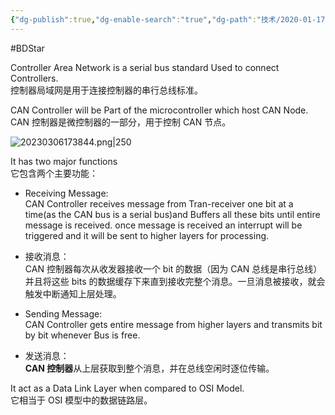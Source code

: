 ```yaml
---
{"dg-publish":true,"dg-enable-search":"true","dg-path":"技术/2020-01-17 CAN 控制器的作用.md","permalink":"/技术/2020-01-17 CAN 控制器的作用/","dgEnableSearch":"true","dgPassFrontmatter":true,"created":"2023-02-09T17:26:33.000+08:00","updated":"2023-11-14T13:33:29.000+08:00"}
---
```


#BDStar 

Controller Area Network is a serial bus standard Used to connect Controllers.  
控制器局域网是用于连接控制器的串行总线标准。

CAN Controller will be Part of the microcontroller which host CAN Node.  
CAN 控制器是微控制器的一部分，用于控制 CAN 节点。

![20230306173844.png|250](/img/user/0.Asset/resource/20230306173844.png)

It has two major functions  
它包含两个主要功能：

- Receiving Message:  
CAN Controller receives message from Tran-receiver one bit at a time(as the CAN bus is a serial bus)and Buffers all these bits until entire message is received. once message is received an interrupt will be triggered and it will be sent to higher layers for processing.

- 接收消息：  
CAN 控制器每次从收发器接收一个 bit 的数据（因为 CAN 总线是串行总线）并且将这些 bits 的数据缓存下来直到接收完整个消息。一旦消息被接收，就会触发中断通知上层处理。

- Sending Message:  
CAN Controller gets entire message from higher layers and transmits bit by bit whenever Bus is free.
- 发送消息：  
**CAN 控制器**从上层获取到整个消息，并在总线空闲时逐位传输。

It act as a Data Link Layer when compared to OSI Model.  
它相当于 OSI 模型中的数据链路层。
